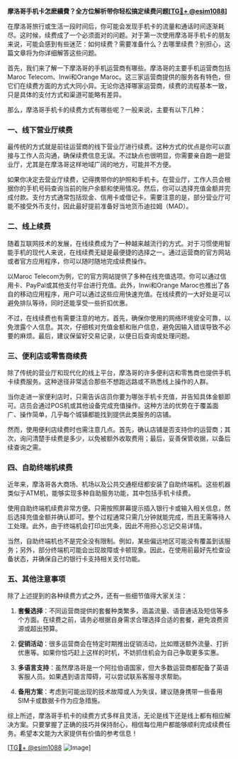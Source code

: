 **摩洛哥手机卡怎麽續費？全方位解析带你轻松搞定续费问题[[TG💪+ @esim1088](https://t.me/s/esim1088)]**

在摩洛哥旅行或生活一段时间后，你可能会发现手机卡的流量和通话时间逐渐耗尽。这时候，续费成了一个必须面对的问题。对于第一次使用摩洛哥手机卡的朋友来说，可能会感到有些迷茫：如何续费？需要准备什么？去哪里续费？别担心，这篇文章将为你详细解答这些问题。

首先，我们来了解一下摩洛哥的手机运营商有哪些。摩洛哥的主要手机运营商包括Maroc Telecom、Inwi和Orange Maroc。这三家运营商提供的服务各有特色，但它们在续费方面的方式大同小异。无论你选择哪家运营商，续费的流程基本一致，只是具体的支付方式和渠道可能略有差异。

那么，摩洛哥手机卡的续费方式有哪些呢？一般来说，主要有以下几种：

### 一、线下营业厅续费

最传统的方式就是前往运营商的线下营业厅进行续费。这种方式的优点是你可以直接与工作人员沟通，确保续费信息无误。不过缺点也很明显，你需要亲自跑一趟营业厅，尤其是在摩洛哥这样地域广阔的地方，可能并不方便。

如果你决定去营业厅续费，记得携带你的护照和手机卡。在营业厅，工作人员会根据你的手机号码查询当前的账户余额和使用情况。然后，你可以选择充值金额并完成付款。支付方式通常包括现金、信用卡或借记卡。需要注意的是，部分营业厅可能不接受外币支付，因此最好提前准备好当地货币迪拉姆（MAD）。

### 二、线上续费

随着互联网技术的发展，在线续费成为了一种越来越流行的方式。对于习惯使用智能手机的现代人来说，在线续费无疑是最便捷的选择之一。通过运营商的官方网站或者官方应用程序，你可以随时随地完成续费操作。

以Maroc Telecom为例，它的官方网站提供了多种在线充值选项。你可以通过信用卡、PayPal或其他支付平台进行充值。此外，Inwi和Orange Maroc也推出了各自的移动应用程序，用户可以通过这些应用快速充值。在线续费的一大好处是可以避免排队等待，同时还能享受一些折扣优惠。

不过，在线续费也有需要注意的地方。首先，确保你使用的网络环境安全可靠，以免泄露个人信息。其次，仔细核对充值金额和账户信息，避免因输入错误导致不必要的麻烦。最后，建议保留好交易记录，以便日后查询或处理问题。

### 三、便利店或零售商续费

除了传统的营业厅和现代化的线上平台，摩洛哥的许多便利店和零售商也提供手机卡续费服务。这种途径非常适合那些不想跑远路或不熟悉线上操作的人群。

当你走进一家便利店时，只需告诉店员你要为哪张手机卡充值，并告知具体金额即可。店员会通过POS机或其他设备完成充值操作。这种方法的优势在于覆盖面广、操作简单，几乎每个城镇都能找到提供此类服务的店铺。

然而，使用便利店续费时也需注意几点。首先，确认店铺是否支持你的运营商；其次，询问清楚手续费是多少，以免被额外收取费用；最后，妥善保管收据，以备后续查询之需。

### 四、自助终端机续费

近年来，摩洛哥各大商场、机场以及公共交通枢纽都安装了自助终端机。这些机器类似于ATM机，能够实现多种自助服务功能，其中包括手机卡续费。

使用自助终端机续费非常方便。只需按照屏幕提示插入银行卡或输入相关信息，然后选择充值金额并确认即可。整个过程通常只需几分钟就能完成，而且无需等待人工处理。此外，由于终端机会打印出凭条，因此不用担心忘记交易详情。

当然，自助终端机也不是完全没有限制。例如，某些偏远地区可能没有覆盖到该服务；另外，部分终端机可能会出现故障或卡顿现象。因此，在使用前最好先检查设备状态，并确保自己的银行卡支持相关支付功能。

### 五、其他注意事项

除了上述提到的各种续费方式之外，还有一些细节值得大家关注：

1. **套餐选择**：不同运营商提供的套餐种类繁多，涵盖流量、语音通话及短信等多个方面。在续费之前，请务必根据自身需求合理选择合适的套餐，避免浪费资源或超出预算。

2. **促销活动**：很多运营商会在特定时期推出促销活动，比如赠送额外流量、打折优惠等。如果你恰巧赶上这样的时机，不妨抓住机会为自己争取更多实惠。

3. **多语言支持**：虽然摩洛哥是一个阿拉伯语国家，但大多数运营商都配备了英语客服人员。如果遇到语言障碍，可以尝试联系客服寻求帮助。

4. **备用方案**：考虑到可能出现的技术故障或人为失误，建议随身携带一些备用SIM卡或数据卡作为应急措施。

综上所述，摩洛哥手机卡的续费方式多样且灵活，无论是线下还是线上都有相应解决方案。只要掌握了正确的技巧并保持耐心，相信每位用户都能够顺利完成续费任务。希望本文能为大家提供有价值的参考信息！

[[TG💪+ @esim1088](https://t.me/s/esim1088) ![Image](https://i.postimg.cc/4NQfJmqS/Snipaste-2025-05-13-00-14-12.png)]